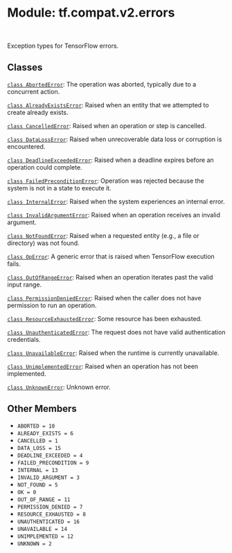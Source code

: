 <div itemscope itemtype="http://developers.google.com/ReferenceObject">
<meta itemprop="name" content="tf.compat.v2.errors" />
<meta itemprop="path" content="Stable" />
<meta itemprop="property" content="ABORTED"/>
<meta itemprop="property" content="ALREADY_EXISTS"/>
<meta itemprop="property" content="CANCELLED"/>
<meta itemprop="property" content="DATA_LOSS"/>
<meta itemprop="property" content="DEADLINE_EXCEEDED"/>
<meta itemprop="property" content="FAILED_PRECONDITION"/>
<meta itemprop="property" content="INTERNAL"/>
<meta itemprop="property" content="INVALID_ARGUMENT"/>
<meta itemprop="property" content="NOT_FOUND"/>
<meta itemprop="property" content="OK"/>
<meta itemprop="property" content="OUT_OF_RANGE"/>
<meta itemprop="property" content="PERMISSION_DENIED"/>
<meta itemprop="property" content="RESOURCE_EXHAUSTED"/>
<meta itemprop="property" content="UNAUTHENTICATED"/>
<meta itemprop="property" content="UNAVAILABLE"/>
<meta itemprop="property" content="UNIMPLEMENTED"/>
<meta itemprop="property" content="UNKNOWN"/>
</div>

# Module: tf.compat.v2.errors


<table class="tfo-notebook-buttons tfo-api" align="left">
</table>



Exception types for TensorFlow errors.



## Classes

[`class AbortedError`](../../../tf/errors/AbortedError.md): The operation was aborted, typically due to a concurrent action.

[`class AlreadyExistsError`](../../../tf/errors/AlreadyExistsError.md): Raised when an entity that we attempted to create already exists.

[`class CancelledError`](../../../tf/errors/CancelledError.md): Raised when an operation or step is cancelled.

[`class DataLossError`](../../../tf/errors/DataLossError.md): Raised when unrecoverable data loss or corruption is encountered.

[`class DeadlineExceededError`](../../../tf/errors/DeadlineExceededError.md): Raised when a deadline expires before an operation could complete.

[`class FailedPreconditionError`](../../../tf/errors/FailedPreconditionError.md): Operation was rejected because the system is not in a state to execute it.

[`class InternalError`](../../../tf/errors/InternalError.md): Raised when the system experiences an internal error.

[`class InvalidArgumentError`](../../../tf/errors/InvalidArgumentError.md): Raised when an operation receives an invalid argument.

[`class NotFoundError`](../../../tf/errors/NotFoundError.md): Raised when a requested entity (e.g., a file or directory) was not found.

[`class OpError`](../../../tf/errors/OpError.md): A generic error that is raised when TensorFlow execution fails.

[`class OutOfRangeError`](../../../tf/errors/OutOfRangeError.md): Raised when an operation iterates past the valid input range.

[`class PermissionDeniedError`](../../../tf/errors/PermissionDeniedError.md): Raised when the caller does not have permission to run an operation.

[`class ResourceExhaustedError`](../../../tf/errors/ResourceExhaustedError.md): Some resource has been exhausted.

[`class UnauthenticatedError`](../../../tf/errors/UnauthenticatedError.md): The request does not have valid authentication credentials.

[`class UnavailableError`](../../../tf/errors/UnavailableError.md): Raised when the runtime is currently unavailable.

[`class UnimplementedError`](../../../tf/errors/UnimplementedError.md): Raised when an operation has not been implemented.

[`class UnknownError`](../../../tf/errors/UnknownError.md): Unknown error.

## Other Members

* `ABORTED = 10` <a id="ABORTED"></a>
* `ALREADY_EXISTS = 6` <a id="ALREADY_EXISTS"></a>
* `CANCELLED = 1` <a id="CANCELLED"></a>
* `DATA_LOSS = 15` <a id="DATA_LOSS"></a>
* `DEADLINE_EXCEEDED = 4` <a id="DEADLINE_EXCEEDED"></a>
* `FAILED_PRECONDITION = 9` <a id="FAILED_PRECONDITION"></a>
* `INTERNAL = 13` <a id="INTERNAL"></a>
* `INVALID_ARGUMENT = 3` <a id="INVALID_ARGUMENT"></a>
* `NOT_FOUND = 5` <a id="NOT_FOUND"></a>
* `OK = 0` <a id="OK"></a>
* `OUT_OF_RANGE = 11` <a id="OUT_OF_RANGE"></a>
* `PERMISSION_DENIED = 7` <a id="PERMISSION_DENIED"></a>
* `RESOURCE_EXHAUSTED = 8` <a id="RESOURCE_EXHAUSTED"></a>
* `UNAUTHENTICATED = 16` <a id="UNAUTHENTICATED"></a>
* `UNAVAILABLE = 14` <a id="UNAVAILABLE"></a>
* `UNIMPLEMENTED = 12` <a id="UNIMPLEMENTED"></a>
* `UNKNOWN = 2` <a id="UNKNOWN"></a>
